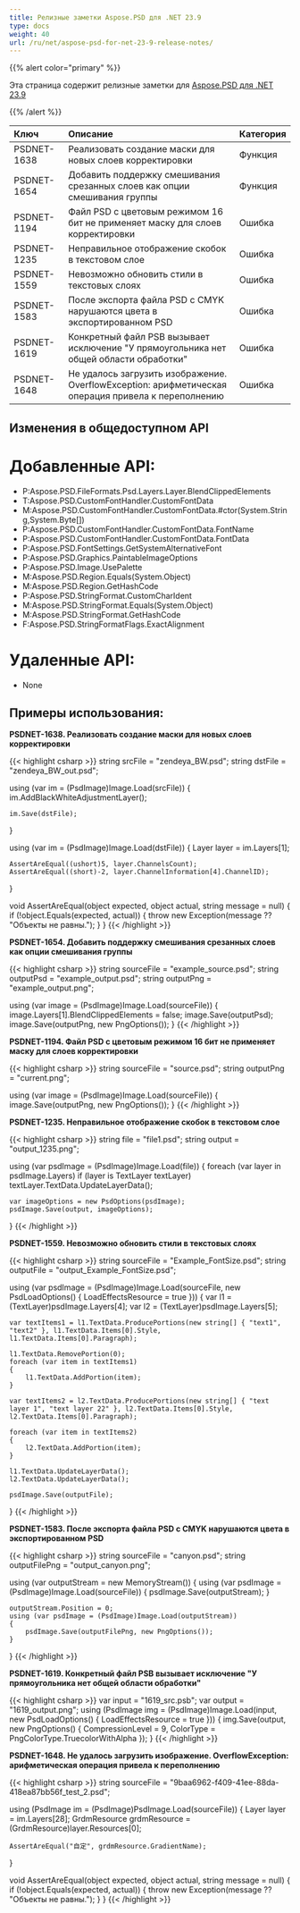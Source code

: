 ```yaml
---
title: Релизные заметки Aspose.PSD для .NET 23.9
type: docs
weight: 40
url: /ru/net/aspose-psd-for-net-23-9-release-notes/
---
```


{{% alert color="primary" %}}

Эта страница содержит релизные заметки для [Aspose.PSD для .NET 23.9](https://www.nuget.org/packages/Aspose.PSD/)

{{% /alert %}}

| **Ключ**     | **Описание**                                                                                                                | **Категория** |
|:------------|:---------------------------------------------------------------------------------------------------------------------------|:--------|
| PSDNET-1638 | Реализовать создание маски для новых слоев корректировки                                                                       | Функция |
| PSDNET-1654 | Добавить поддержку смешивания срезанных слоев как опции смешивания группы                                                               | Функция |
| PSDNET-1194 | Файл PSD с цветовым режимом 16 бит не применяет маску для слоев корректировки                                                    | Ошибка     |
| PSDNET-1235 | Неправильное отображение скобок в текстовом слое                                                                          | Ошибка     |
| PSDNET-1559 | Невозможно обновить стили в текстовых слоях                                                                                   | Ошибка     |
| PSDNET-1583 | После экспорта файла PSD с CMYK нарушаются цвета в экспортированном PSD                                                       | Ошибка     |
| PSDNET-1619 | Конкретный файл PSB вызывает исключение "У прямоугольника нет общей области обработки"                                           | Ошибка     |
| PSDNET-1648 |Не удалось загрузить изображение. OverflowException: арифметическая операция привела к переполнению                                     | Ошибка     |


## **Изменения в общедоступном API**
# **Добавленные API:**
- P:Aspose.PSD.FileFormats.Psd.Layers.Layer.BlendClippedElements
- T:Aspose.PSD.CustomFontHandler.CustomFontData
- M:Aspose.PSD.CustomFontHandler.CustomFontData.#ctor(System.String,System.Byte[])
- P:Aspose.PSD.CustomFontHandler.CustomFontData.FontName
- P:Aspose.PSD.CustomFontHandler.CustomFontData.FontData
- P:Aspose.PSD.FontSettings.GetSystemAlternativeFont
- P:Aspose.PSD.Graphics.PaintableImageOptions
- P:Aspose.PSD.Image.UsePalette
- M:Aspose.PSD.Region.Equals(System.Object)
- M:Aspose.PSD.Region.GetHashCode
- P:Aspose.PSD.StringFormat.CustomCharIdent
- M:Aspose.PSD.StringFormat.Equals(System.Object)
- M:Aspose.PSD.StringFormat.GetHashCode
- F:Aspose.PSD.StringFormatFlags.ExactAlignment


# **Удаленные API:**
- None


## **Примеры использования:**

**PSDNET-1638. Реализовать создание маски для новых слоев корректировки**

{{< highlight csharp >}}
string srcFile = "zendeya_BW.psd";
string dstFile = "zendeya_BW_out.psd";

using (var im = (PsdImage)Image.Load(srcFile))
{
    im.AddBlackWhiteAdjustmentLayer();

    im.Save(dstFile);
}

using (var im = (PsdImage)Image.Load(dstFile))
{
    Layer layer = im.Layers[1];

    AssertAreEqual((ushort)5, layer.ChannelsCount);
    AssertAreEqual((short)-2, layer.ChannelInformation[4].ChannelID);
}

void AssertAreEqual(object expected, object actual, string message = null)
{
    if (!object.Equals(expected, actual))
    {
        throw new Exception(message ?? "Объекты не равны.");
    }
}
{{< /highlight >}}

**PSDNET-1654. Добавить поддержку смешивания срезанных слоев как опции смешивания группы**

{{< highlight csharp >}}
string sourceFile = "example_source.psd";
string outputPsd = "example_output.psd";
string outputPng = "example_output.png";

using (var image = (PsdImage)Image.Load(sourceFile))
{
    image.Layers[1].BlendClippedElements = false;
    image.Save(outputPsd);
    image.Save(outputPng, new PngOptions());
}
{{< /highlight >}}

**PSDNET-1194. Файл PSD с цветовым режимом 16 бит не применяет маску для слоев корректировки**

{{< highlight csharp >}}
string sourceFile = "source.psd";
string outputPng = "current.png";

using (var image = (PsdImage)Image.Load(sourceFile))
{
    image.Save(outputPng, new PngOptions());
}
{{< /highlight >}}

**PSDNET-1235. Неправильное отображение скобок в текстовом слое**

{{< highlight csharp >}}
string file = "file1.psd";
string output = "output_1235.png";

using (var psdImage = (PsdImage)Image.Load(file))
{
    foreach (var layer in psdImage.Layers)
    if (layer is TextLayer textLayer)
    textLayer.TextData.UpdateLayerData();

    var imageOptions = new PsdOptions(psdImage);
    psdImage.Save(output, imageOptions);
}
{{< /highlight >}}

**PSDNET-1559. Невозможно обновить стили в текстовых слоях**

{{< highlight csharp >}}
string sourceFile = "Example_FontSize.psd";
string outputFile = "output_Example_FontSize.psd";

using (var psdImage = (PsdImage)Image.Load(sourceFile, new PsdLoadOptions() { LoadEffectsResource = true }))
{
    var l1 = (TextLayer)psdImage.Layers[4];
    var l2 = (TextLayer)psdImage.Layers[5];

    var textItems1 = l1.TextData.ProducePortions(new string[] { "text1", "text2" }, l1.TextData.Items[0].Style, l1.TextData.Items[0].Paragraph);

    l1.TextData.RemovePortion(0);
    foreach (var item in textItems1)
    {
        l1.TextData.AddPortion(item);
    }

    var textItems2 = l2.TextData.ProducePortions(new string[] { "text layer 1", "text layer 22" }, l2.TextData.Items[0].Style, l2.TextData.Items[0].Paragraph);

    foreach (var item in textItems2)
    {
        l2.TextData.AddPortion(item);
    }

    l1.TextData.UpdateLayerData();
    l2.TextData.UpdateLayerData();

    psdImage.Save(outputFile);
}
{{< /highlight >}}

**PSDNET-1583. После экспорта файла PSD с CMYK нарушаются цвета в экспортированном PSD**

{{< highlight csharp >}}
string sourceFile = "canyon.psd";
string outputFilePng = "output_canyon.png";

using (var outputStream = new MemoryStream())
{
    using (var psdImage = (PsdImage)Image.Load(sourceFile))
    {
        psdImage.Save(outputStream);
    }

    outputStream.Position = 0;
    using (var psdImage = (PsdImage)Image.Load(outputStream))
    {
        psdImage.Save(outputFilePng, new PngOptions());
    }
}
{{< /highlight >}}

**PSDNET-1619. Конкретный файл PSB вызывает исключение "У прямоугольника нет общей области обработки"**

{{< highlight csharp >}}
var input = "1619_src.psb";
var output = "1619_output.png";
using (PsdImage img = (PsdImage)Image.Load(input, new PsdLoadOptions() { LoadEffectsResource = true }))
{
    img.Save(output,
    new PngOptions() { CompressionLevel = 9, ColorType = PngColorType.TruecolorWithAlpha });
}
{{< /highlight >}}

**PSDNET-1648. Не удалось загрузить изображение. OverflowException: арифметическая операция привела к переполнению**

{{< highlight csharp >}}
string sourceFile = "9baa6962-f409-41ee-88da-418ea87bb56f_test_2.psd";

using (PsdImage im = (PsdImage)PsdImage.Load(sourceFile))
{
    Layer layer = im.Layers[28];
    GrdmResource grdmResource = (GrdmResource)layer.Resources[0];

    AssertAreEqual("自定", grdmResource.GradientName);
}

void AssertAreEqual(object expected, object actual, string message = null)
{
    if (!object.Equals(expected, actual))
    {
        throw new Exception(message ?? "Объекты не равны.");
    }
}
{{< /highlight >}}
